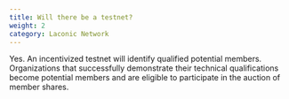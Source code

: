 ```yaml
---
title: Will there be a testnet?
weight: 2
category: Laconic Network
---
```


Yes. An incentivized testnet will identify qualified potential members. Organizations that successfully demonstrate their technical qualifications become potential members and are eligible to participate in the auction of member shares.
